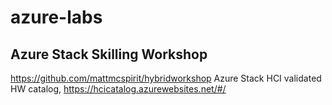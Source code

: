 # azure-labs

## Azure Stack Skilling Workshop
https://github.com/mattmcspirit/hybridworkshop
Azure Stack HCI validated HW catalog, https://hcicatalog.azurewebsites.net/#/

